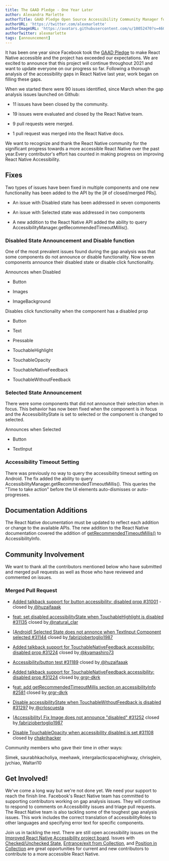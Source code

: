```yaml
---
title: The GAAD Pledge - One Year Later
author: Alexandra Marlette
authorTitle: GAAD Pledge Open Source Accessibility Community Manager for React Native
authorURL: 'https://twitter.com/alexmarlette'
authorImageURL: 'https://avatars.githubusercontent.com/u/10052470?s=460&u=7f2304cb929d1de703856717af86324c66728f3a&v=4'
authorTwitter: alexmarlette
tags: [announcement]
---
```

It has been one year since Facebook took the [GAAD Pledge](https://diamond.la/GAADPledge/) to make React Native accessible and the project has exceeded our expectations. We are excited to announce that this project will continue throughout 2021 and want  to update everyone on our progress so far.  Following a thorough analysis of the accessibility gaps in React Native last year, work began on filling these gaps.

When we started there were 90 issues identified, since March when the gap analysis issues launched on Github:

-   11 issues have been closed by the community.

-   19 issues were evaluated and closed by the React Native team.

-   9 pull requests were merged.

-   1 pull request was merged into the React Native docs.

We want to recognize and thank the React Native community for the significant progress towards a more accessible React Native over the past year.Every contributor's effort has counted in making progress on improving React Native Accessibility.

Fixes
-----
Two types of issues have been fixed in multiple components and one new functionality has been added to the API by the [# of closed/merged PRs].

-   An issue with Disabled state has been addressed in seven components

-   An issue with Selected state was addressed in two components

-   A new addition to the React Native API added the ability to query AccessibilityManager.getRecommendedTimeoutMillis().

### Disabled State Announcement and Disable function

One of the most prevalent issues found during the gap analysis was that some components do not announce or disable functionality. Now seven components announce their disabled state or disable click functionality.

Announces when Disabled

-   Button

-   Images

-   ImageBackground

Disables click functionality when the component has a disabled prop

-   Button

-   Text

-   Pressable

-   TouchableHighlight

-   TouchableOpacity

-   TouchableNativeFeedback

-   TouchableWithoutFeedback

### Selected State Announcement

There were some components that did not announce their selection when in focus. This behavior has now been fixed when the component is in focus and the AccessibilityState is set to selected or the component is changed to selected.

Announces when Selected

-   Button

-   TextInput

### Accessibility Timeout Setting

There was previously no way to query the accessibility timeout setting on Android. The fix added the ability to query AccessibilityManager.getRecommendedTimeoutMillis(). This queries the "Time to take action" before the UI elements auto-dismisses or auto-progresses. 

Documentation Additions
-----------------------
The React Native documentation must be updated to reflect each addition or change to the available APIs. The new addition to the React Native documentation covered the addition of [getRecommendedTimeoutMillis()](https://reactnative.dev/docs/next/accessibilityinfo#getrecommendedtimeoutmillis-android) to AccessibilityInfo.

Community Involvement
---------------------
We want to thank all the contributors mentioned below who have submitted and merged pull requests as well as those who have reviewed and commented on issues. 

### Merged Pull Request

-   [Added talkback support for button accessibility: disabled prop #31001](https://github.com/facebook/react-native/pull/31001) - closed by[ @huzaifaaak](https://twitter.com/huzaifaaak)

-   [feat: set disabled accessibilityState when TouchableHighlight is disabled #31135](https://github.com/facebook/react-native/pull/31135) closed by[ @natural_clar](https://twitter.com/natural_clar)

-   [[Android] Selected State does not annonce when TextInput Component selected #31144](https://github.com/facebook/react-native/pull/31144) closed by[ fabriziobertoglio1987](http://fabriziobertoglio1987)

-   [Added talkback support for TouchableNativeFeedback accessibility: disabled prop #31224](https://github.com/facebook/react-native/pull/31224) closed by[ @kyamashiro73](https://twitter.com/kyamashiro73)

-   [Accessibility/button test #31189](https://github.com/facebook/react-native/pull/31189) closed by[ @huzaifaaak](https://twitter.com/huzaifaaak)

-   [Added talkback support for TouchableNativeFeedback accessibility: disabled prop #31224](https://github.com/facebook/react-native/pull/31224) closed by[  grgr-dkrk](https://twitter.com/dkrk0901)

-   f[eat: add getRecommendedTimeoutMillis section on accessibilityInfo #2581](https://github.com/facebook/react-native-website/pull/2581) closed by[  grgr-dkrk](https://twitter.com/dkrk0901)

-   [Disable accessibilityState when TouchableWithoutFeedback is disabled #31297](https://github.com/facebook/react-native/pull/31297) by[  @crloscuesta](https://twitter.com/crloscuesta)

-   [[Accessibility] Fix Image does not announce "disabled" #31252](https://github.com/facebook/react-native/pull/31252) closed by[ fabriziobertoglio1987](http://fabriziobertoglio1987)

-   [Disable TouchableOpacity when accessibility disabled is set #31108](https://github.com/facebook/react-native/pull/31108) closed by [chakrihacker](https://github.com/chakrihacker)

Community members who gave their time in other ways:

Simek, saurabhkacholiya, meehawk, intergalacticspacehighway, chrisglein, jychiao, Waltari10

Get Involved!
-------------
We've come a long way but we're not done yet. We need your support to reach the finish line.  Facebook's React Native team has committed to supporting contributors working on gap analysis issues. They will continue to respond to comments on Accessibility issues and triage pull requests. The React Native team is also tackling some of the toughest gap analysis issues. This work includes the correct translation of accessibilityRoles to other languages and specifying error text for specific components.

Join us in tackling the rest. There are still open accessibility issues on the [Improved React Native Accessibility project board](https://github.com/facebook/react-native/projects/15). Issues with [Checked/Unchecked State](https://github.com/facebook/react-native/issues/30843), [Entrance/exit from Collection](https://github.com/facebook/react-native/issues/30861), and [Position in Collection](https://github.com/facebook/react-native/issues/30977) are great opportunities for current and new contributors to contribute to a more accessible React Native.
